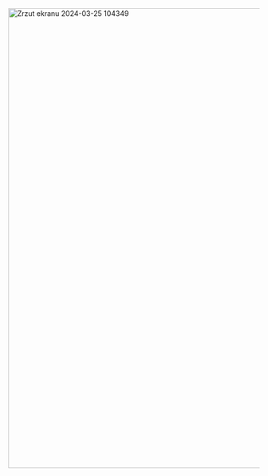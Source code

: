 <img width="923" alt="Zrzut ekranu 2024-03-25 104349" src="https://github.com/kseternus/text_editor_gui/assets/60841895/1b5f84d3-2ad3-4f73-84a4-22f0b5389fa4">
